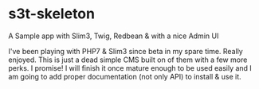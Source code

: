 # s3t-skeleton
A Sample app with Slim3, Twig, Redbean & with a nice Admin UI 

I've been playing with PHP7 & Slim3 since beta in my spare time. Really enjoyed. This is just a dead simple CMS built on of them with a few more perks. 
I promise! I will finish it once mature enough to be used easily and I am going to add proper documentation (not only API) to install & use it.  



